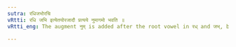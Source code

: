 ```yaml
---
sutra: रधिजभोरचि
vRtti: रधि जभि इत्येतयोरजादौ प्रत्यये नुमागमो भवति ॥
vRtti_eng: The augment नुम् is added after the root vowel in रध् and जभ्, before affixes beginning with a consonant.

---
```

